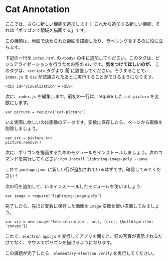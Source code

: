 # Cat Annotation

ここでは、さらに新しい機能を追加します！
これから追加する新しい機能、それは「ポリゴンで領域を描画する」です。

この機能は、地図で決められた範囲を描画したり、ラベリングをするのに役に立ちます。

下記の一行を `index.html` の `<body>` の中に追加してください。このタグは、ビジュアライゼーションを行うための空の `div` です。**気をつけてほしいのが、** このタグは、`<script>` タグより **前** に設置してください。そうすることで、`index.js` を `div` が認識されたあとに実行することができるようになります。

```
<div id='visualization'></div>
```

次に、`index.js` を編集します。最初の一行は、require した `cat-picture` を変数にします。

```
var picture = require('cat-picture')
```

いま実際に欲しいのは画像のデータです。変数に保存したら、ページから画像を削除しましょう。

```
var src = picture.src
picture.remove()
```

次に、ポリゴンを描画するためのモジュールをインストールしましょう。次のコマンドを実行してください: `npm install lightning-image-poly --save`

これで `package.json` に新しい行が追加されているはずです。確認してみてください！

次の行を追加して、いまインストールしたモジュールを使いましょう:

```
var image = require('lightning-image-poly')
```

完了したら、先ほど変数に保存した画像を `image` 変数を使い描画してみましょう。

```
var viz = new image('#visualization', null, [src], {hullAlgorithm: 'convex'})
```

これで、`electron app.js` を実行してアプリを開くと、猫の写真が表示されるだけでなく、マウスでポリゴンを描けるようになります。

この課題が完了したら　`elementary-electron verify` を実行してください。
